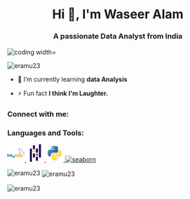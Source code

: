 <h1 align="center">Hi 👋, I'm Waseer Alam</h1>
<h3 align="center">A passionate Data Analyst from India</h3>
<img align="Center" alt="coding width="200" src="https://media1.giphy.com/media/v1.Y2lkPTc5MGI3NjExdXJiNXNlcnpkd3psejh0aWk5ZXhmZXJmZnlncjc3eHRjb2FodWNiNyZlcD12MV9pbnRlcm5hbF9naWZfYnlfaWQmY3Q9Zw/dWesBcTLavkZuG35MI/giphy.gif">


<p align="left"> <img src="https://komarev.com/ghpvc/?username=eramu23&label=Profile%20views&color=0e75b6&style=flat" alt="eramu23" /> </p>

- 🌱 I’m currently learning **data Analysis**

- ⚡ Fun fact **I think I'm Laughter.**

<h3 align="left">Connect with me:</h3>
<p align="left">
</p>

<h3 align="left">Languages and Tools:</h3>
<p align="left"> <a href="https://www.mysql.com/" target="_blank" rel="noreferrer"> <img src="https://raw.githubusercontent.com/devicons/devicon/master/icons/mysql/mysql-original-wordmark.svg" alt="mysql" width="40" height="40"/> </a> <a href="https://pandas.pydata.org/" target="_blank" rel="noreferrer"> <img src="https://raw.githubusercontent.com/devicons/devicon/2ae2a900d2f041da66e950e4d48052658d850630/icons/pandas/pandas-original.svg" alt="pandas" width="40" height="40"/> </a> <a href="https://www.python.org" target="_blank" rel="noreferrer"> <img src="https://raw.githubusercontent.com/devicons/devicon/master/icons/python/python-original.svg" alt="python" width="40" height="40"/> </a> <a href="https://seaborn.pydata.org/" target="_blank" rel="noreferrer"> <img src="https://seaborn.pydata.org/_images/logo-mark-lightbg.svg" alt="seaborn" width="40" height="40"/> </a> </p>

<p><img align="left" src="https://github-readme-stats.vercel.app/api/top-langs?username=eramu23&show_icons=true&locale=en&layout=compact" alt="eramu23" /></p>

<p>&nbsp;<img align="center" src="https://github-readme-stats.vercel.app/api?username=eramu23&show_icons=true&locale=en" alt="eramu23" /></p>

<p><img align="center" src="https://github-readme-streak-stats.herokuapp.com/?user=eramu23&" alt="eramu23" /></p>
